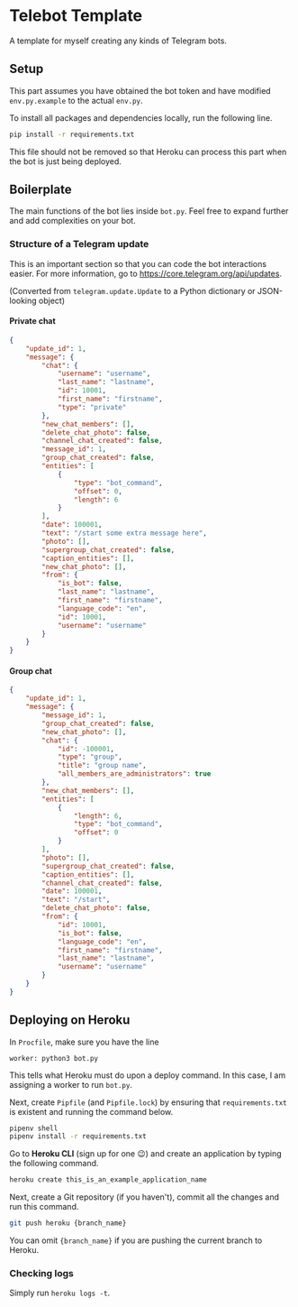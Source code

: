 # Telebot Template

A template for myself creating any kinds of Telegram bots.

## Setup

This part assumes you have obtained the bot token and have modified `env.py.example` to the actual `env.py`.

To install all packages and dependencies locally, run the following line.

```bash
pip install -r requirements.txt
```

This file should not be removed so that Heroku can process this part when the bot is just being deployed.

## Boilerplate

The main functions of the bot lies inside `bot.py`. Feel free to expand further and add complexities on your bot.

### Structure of a Telegram update

This is an important section so that you can code the bot interactions easier. For more information, go to https://core.telegram.org/api/updates.

(Converted from `telegram.update.Update` to a Python dictionary or JSON-looking object)

#### Private chat
```json
{
    "update_id": 1,
    "message": {
        "chat": {
            "username": "username",
            "last_name": "lastname",
            "id": 10001,
            "first_name": "firstname",
            "type": "private"
        },
        "new_chat_members": [],
        "delete_chat_photo": false,
        "channel_chat_created": false,
        "message_id": 1,
        "group_chat_created": false,
        "entities": [
            {
                "type": "bot_command",
                "offset": 0,
                "length": 6
            }
        ],
        "date": 100001,
        "text": "/start some extra message here",
        "photo": [],
        "supergroup_chat_created": false,
        "caption_entities": [],
        "new_chat_photo": [],
        "from": {
            "is_bot": false,
            "last_name": "lastname",
            "first_name": "firstname",
            "language_code": "en",
            "id": 10001,
            "username": "username"
        }
    }
}
```

#### Group chat
```json
{
    "update_id": 1,
    "message": {
        "message_id": 1,
        "group_chat_created": false,
        "new_chat_photo": [],
        "chat": {
            "id": -100001,
            "type": "group",
            "title": "group name",
            "all_members_are_administrators": true
        },
        "new_chat_members": [],
        "entities": [
            {
                "length": 6,
                "type": "bot_command",
                "offset": 0
            }
        ],
        "photo": [],
        "supergroup_chat_created": false,
        "caption_entities": [],
        "channel_chat_created": false,
        "date": 100001,
        "text": "/start",
        "delete_chat_photo": false,
        "from": {
            "id": 10001,
            "is_bot": false,
            "language_code": "en",
            "first_name": "firstname",
            "last_name": "lastname",
            "username": "username"
        }
    }
}
```

## Deploying on Heroku

In `Procfile`, make sure you have the line

```
worker: python3 bot.py
```

This tells what Heroku must do upon a deploy command. In this case, I am assigning a worker to run `bot.py`.

Next, create `Pipfile` (and `Pipfile.lock`) by ensuring that `requirements.txt` is existent and running the command below.

```bash
pipenv shell
pipenv install -r requirements.txt
```

Go to **Heroku CLI** (sign up for one :wink:) and create an application by typing the following command.

```bash
heroku create this_is_an_example_application_name
```

Next, create a Git repository (if you haven't), commit all the changes and run this command.

```bash
git push heroku {branch_name}
```

You can omit `{branch_name}` if you are pushing the current branch to Heroku.

### Checking logs

Simply run `heroku logs -t`.
